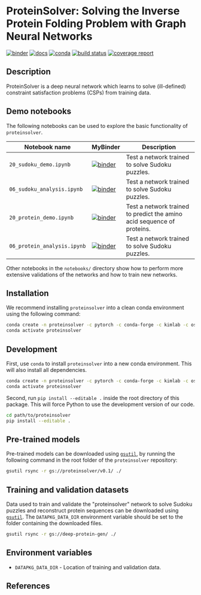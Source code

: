# ProteinSolver: Solving the Inverse Protein Folding Problem with Graph Neural Networks

[![binder](https://mybinder.org/badge_logo.svg)](https://mybinder.org/v2/git/https%3A%2F%2Fmybinder%3AhTGKLsjmxRS8xNyHxRJB%40gitlab.com%2Fostrokach%2Fproteinsolver.git/v0.1.1?urlpath=lab)
[![docs](https://img.shields.io/badge/docs-v0.1.1-blue.svg)](https://ostrokach.gitlab.io/proteinsolver/d49e067ac2d5496f8b58f007bc8bd88e/v0.1.1/)
[![conda](https://img.shields.io/conda/dn/ostrokach-forge/proteinsolver.svg)](https://anaconda.org/ostrokach-forge/proteinsolver/)
[![build status](https://gitlab.com/ostrokach/proteinsolver/badges/v0.1.1/build.svg)](https://gitlab.com/ostrokach/proteinsolver/commits/v0.1.1/)
[![coverage report](https://gitlab.com/ostrokach/proteinsolver/badges/v0.1.1/coverage.svg)](https://ostrokach.gitlab.io/proteinsolver/d49e067ac2d5496f8b58f007bc8bd88e/v0.1.1/htmlcov/)

## Description

ProteinSolver is a deep neural network which learns to solve (ill-defined) constraint satisfaction problems (CSPs) from training data.

## Demo notebooks

The following notebooks can be used to explore the basic functionality of `proteinsolver`.

| Notebook name           | MyBinder                                                                                                                                                                                                                                | Description                                                            |
| ----------------------- | --------------------------------------------------------------------------------------------------------------------------------------------------------------------------------------------------------------------------------------- | ---------------------------------------------------------------------- |
| `20_sudoku_demo.ipynb`  | [![binder](https://mybinder.org/badge_logo.svg)](https://mybinder.org/v2/git/https%3A%2F%2Fmybinder%3AhTGKLsjmxRS8xNyHxRJB%40gitlab.com%2Fostrokach%2Fproteinsolver.git/v0.1.1?filepath=notebooks%2F20_sudoku_demo.ipynb) | Test a network trained to solve Sudoku puzzles.                        |
| `06_sudoku_analysis.ipynb`  | [![binder](https://mybinder.org/badge_logo.svg)](https://mybinder.org/v2/git/https%3A%2F%2Fmybinder%3AhTGKLsjmxRS8xNyHxRJB%40gitlab.com%2Fostrokach%2Fproteinsolver.git/v0.1.1?filepath=notebooks%2F20_sudoku_analysis.ipynb) | Test a network trained to solve Sudoku puzzles.                        |
| `20_protein_demo.ipynb` | [![binder](https://mybinder.org/badge_logo.svg)](https://mybinder.org/v2/git/https%3A%2F%2Fmybinder%3AhTGKLsjmxRS8xNyHxRJB%40gitlab.com%2Fostrokach%2Fproteinsolver.git/v0.1.1?filepath=notebooks%2F20_protein_demo.ipynb) | Test a network trained to predict the amino acid sequence of proteins. |
| `06_protein_analysis.ipynb`  | [![binder](https://mybinder.org/badge_logo.svg)](https://mybinder.org/v2/git/https%3A%2F%2Fmybinder%3AhTGKLsjmxRS8xNyHxRJB%40gitlab.com%2Fostrokach%2Fproteinsolver.git/v0.1.1?filepath=notebooks%2F20_protein_analysis.ipynb) | Test a network trained to solve Sudoku puzzles.                        |

Other notebooks in the `notebooks/` directory show how to perform more extensive validations of the networks and how to train new networks.

## Installation

We recommend installing `proteinsolver` into a clean conda environment using the following command:

```bash
conda create -n proteinsolver -c pytorch -c conda-forge -c kimlab -c ostrokach-forge proteinsolver
conda activate proteinsolver
```

## Development

First, use `conda` to install `proteinsolver` into a new conda environment. This will also install all dependencies.

```bash
conda create -n proteinsolver -c pytorch -c conda-forge -c kimlab -c ostrokach-forge proteinsolver
conda activate proteinsolver
```

Second, run `pip install --editable .` inside the root directory of this package. This will force Python to use the development version of our code.

```bash
cd path/to/proteinsolver
pip install --editable .
```

## Pre-trained models

Pre-trained models can be downloaded using [`gsutil`][gsutil], by running the following command in the root folder of the `proteinsolver` repository:

```bash
gsutil rsync -r gs://proteinsolver/v0.1/ ./
```

## Training and validation datasets

Data used to train and validate the "proteinsolver" network to solve Sudoku puzzles and reconstruct protein sequences can be downloaded using [`gsutil`][gsutil]. The `DATAPKG_DATA_DIR` environment variable should be set to the folder containing the downloaded files.

```bash
gsutil rsync -r gs://deep-protein-gen/ ./
```

## Environment variables

- `DATAPKG_DATA_DIR` - Location of training and validation data.

## References

[gsutil]: https://cloud.google.com/sdk/install
